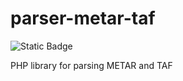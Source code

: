 # parser-metar-taf

![Static Badge](https://img.shields.io/badge/status-idea-yellow?labelColor=yhjgjhj)

PHP library for parsing METAR and TAF

